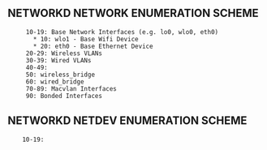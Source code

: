## NETWORKD NETWORK ENUMERATION SCHEME

         10-19: Base Network Interfaces (e.g. lo0, wlo0, eth0)
           * 10: wlo1 - Base Wifi Device
           * 20: eth0 - Base Ethernet Device
         20-29: Wireless VLANs
         30-39: Wired VLANs
         40-49:
         50: wireless_bridge
         60: wired_bridge
         70-89: Macvlan Interfaces
         90: Bonded Interfaces

## NETWORKD NETDEV ENUMERATION SCHEME

        10-19:
